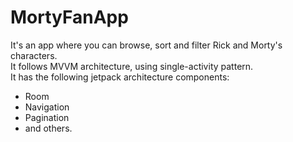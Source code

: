 # MortyFanApp  
It's an app where you can browse, sort and filter Rick and Morty's characters.  
It follows MVVM architecture, using single-activity pattern.  
It has the following jetpack architecture components:
  - Room 
  - Navigation
  - Pagination
  - and others.
